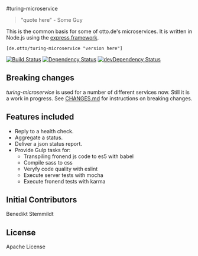 #turing-microservice

> "quote here" - Some Guy

This is the common basis for some of otto.de's microservices. It is written in Node.js using the [express framework](https://github.com/strongloop/express).

`[de.otto/turing-microservice "version here"]`

[![Build Status](https://travis-ci.org/otto-de/turing-microservice.svg)](https://travis-ci.org/otto-de/turing-microservice)
[![Dependency Status](https://img.shields.io/david/otto-de/turing-microservice.svg?style=flat-square)](https://david-dm.org/otto-de/turing-microservice)
[![devDependency Status](https://img.shields.io/david/dev/otto-de/turing-microservice.svg?style=flat-square)](https://david-dm.org/otto-de/turing-microservice#info=devDependencies)

## Breaking changes

_turing-microservice_ is used for a number of different services now. Still it is a work in progress. See [CHANGES.md](./CHANGES.md) for instructions on breaking changes.

## Features included

* Reply to a health check.
* Aggregate a status.
* Deliver a json status report.
* Provide Gulp tasks for:
  * Transpiling fronend js code to es5 with babel
  * Compile sass to css
  * Veryfy code quality with eslint
  * Execute server tests with mocha
  * Execute fronend tests with karma

## Initial Contributors

Benedikt Stemmildt

## License
Apache License